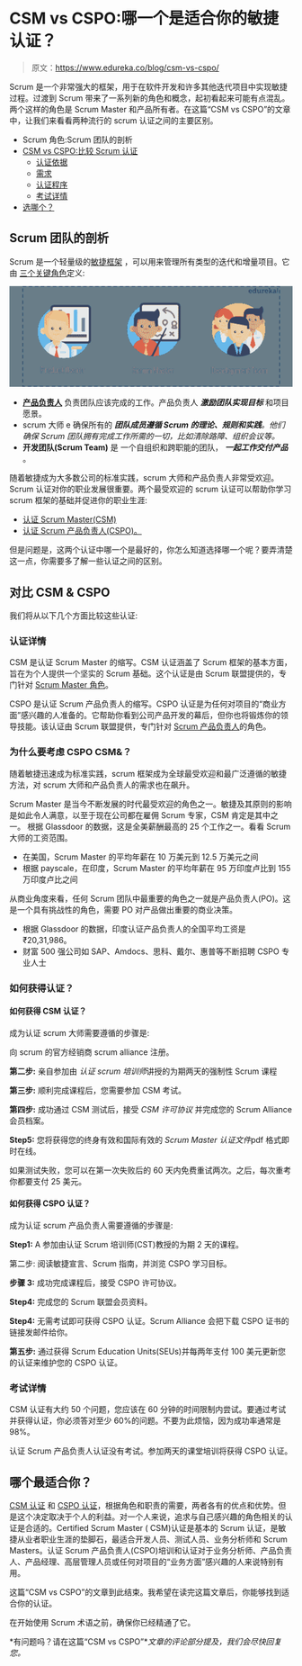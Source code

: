 # CSM vs CSPO:哪一个是适合你的敏捷认证？

> 原文：<https://www.edureka.co/blog/csm-vs-cspo/>

Scrum 是一个非常强大的框架，用于在软件开发和许多其他迭代项目中实现敏捷过程。过渡到 Scrum 带来了一系列新的角色和概念，起初看起来可能有点混乱。两个这样的角色是 Scrum Master 和产品所有者。在这篇“CSM vs CSPO”的文章中，让我们来看看两种流行的 scrum 认证之间的主要区别。

*   Scrum 角色:Scrum 团队的剖析
*   [CSM vs CSPO:比较 Scrum 认证](#comparision)
    *   [认证依据](#basis)
    *   [需求](#demand)
    *   [认证程序](#procedure)
    *   [考试详情](#details)
*   [选哪个？](#csmVScspo)

## Scrum 团队的剖析

Scrum 是一个轻量级的[敏捷框架](https://www.edureka.co/blog/importance-of-agile-pmi-acp/) ，可以用来管理所有类型的迭代和增量项目。它由 [三个关键角色](https://www.edureka.co/blog/what-is-scrum/#ScrumTeam)定义:

![Scrum Team - CSM vs CSPO - Edureka](img/c14c9a6ede1292221a99e9685c784e94.png)

*   [**产品负责人**](https://www.edureka.co/blog/product-owner-roles-and-responsibilities/) 负责团队应该完成的工作。产品负责人 ***激励团队实现目标*** 和项目愿景。
*   scrum 大师 e 确保所有的  ***团队成员遵循 Scrum 的理论、规则和实践**。他们确保 Scrum 团队拥有完成工作所需的一切，比如清除路障、组织会议等。*
*   **开发团队(Scrum Team)** 是  一个自组织和跨职能的团队， ***一起工作交付产品*** 。

随着敏捷成为大多数公司的标准实践，scrum 大师和产品负责人非常受欢迎。Scrum 认证对你的职业发展很重要。两个最受欢迎的 scrum 认证可以帮助你学习 scrum 框架的基础并促进你的职业生涯:

*   [认证 Scrum Master(CSM)](https://www.edureka.co/blog/how-to-become-a-certified-scrum-master/)
*   [认证 Scrum 产品负责人(CSPO)。](https://www.edureka.co/blog/how-to-become-a-certified-scrum-product-owner/)

但是问题是，这两个认证中哪一个是最好的，你怎么知道选择哪一个呢？要弄清楚这一点，你需要多了解一些认证之间的区别。

## **对比 CSM & CSPO**

我们将从以下几个方面比较这些认证:

### **认证详情**

CSM 是认证 Scrum Master 的缩写。CSM 认证涵盖了 Scrum 框架的基本方面，旨在为个人提供一个坚实的 Scrum 基础。这个认证是由 Scrum 联盟提供的，专门针对 [Scrum Master 角色](https://www.edureka.co/blog/scrum-master-roles-responsibilities/)。

CSPO 是认证 Scrum 产品负责人的缩写。CSPO 认证是为任何对项目的“商业方面”感兴趣的人准备的。它帮助你看到公司产品开发的幕后，但你也将锻炼你的领导技能。该认证由 Scrum 联盟提供，专门针对 [Scrum 产品负责人](https://www.edureka.co/blog/product-owner-roles-and-responsibilities/)的角色。

### **为什么要考虑 CSPO CSM&？**

随着敏捷迅速成为标准实践，scrum 框架成为全球最受欢迎和最广泛遵循的敏捷方法，对 scrum 大师和产品负责人的需求也在飙升。

Scrum Master 是当今不断发展的时代最受欢迎的角色之一。敏捷及其原则的影响是如此令人满意，以至于现在公司都在雇佣 Scrum 专家，CSM 肯定是其中之一。 根据 Glassdoor 的数据，这是全美薪酬最高的 25 个工作之一。看看 Scrum 大师的工资范围。

*   在美国，Scrum Master 的平均年薪在 10 万美元到 12.5 万美元之间
*   根据 payscale，在印度，Scrum Master 的平均年薪在 95 万印度卢比到 155 万印度卢比之间

从商业角度来看，任何 Scrum 团队中最重要的角色之一就是产品负责人(PO)。这是一个具有挑战性的角色，需要 PO 对产品做出重要的商业决策。

*   根据 Glassdoor 的数据，印度认证产品负责人的全国平均工资是₹20,31,986。
*   财富 500 强公司如 SAP、Amdocs、思科、戴尔、惠普等不断招聘 CSPO 专业人士

### **如何获得认证？**

#### **如何获得 CSM 认证？**

成为认证 scrum 大师需要遵循的步骤是:

向 scrum 的官方经销商 scrum alliance 注册。

**第二步:** 亲自参加由  *认证 scrum 培训师*讲授的为期两天的强制性 Scrum 课程

**第三步:** 顺利完成课程后，您需要参加 CSM 考试。

**第四步:** 成功通过 CSM 测试后，接受  *CSM 许可协议* 并完成您的 Scrum Alliance 会员档案。

**Step5:** 您将获得您的终身有效和国际有效的  *Scrum Master 认证文件*pdf 格式即时在线。

如果测试失败，您可以在第一次失败后的 60 天内免费重试两次。之后，每次重考你都要支付 25 美元。

#### 如何获得 CSPO 认证？

成为认证 scrum 产品负责人需要遵循的步骤是:

**Step1:** A 参加由认证 Scrum 培训师(CST)教授的为期 2 天的课程。

第二步: 阅读敏捷宣言、Scrum 指南，并浏览 CSPO 学习目标。

**步骤 3:** 成功完成课程后，接受 CSPO 许可协议。

**Step4:** 完成您的  Scrum 联盟会员资料。

**Step4:** 无需考试即可获得 CSPO 认证。Scrum Alliance 会把下载 CSPO 证书的链接发邮件给你。

**第五步:** 通过获得 Scrum Education Units(SEUs)并每两年支付 100 美元更新您的认证来维护您的 CSPO 认证。

### **考试详情**

CSM 认证有大约 50 个问题，您应该在 60 分钟的时间限制内尝试。要通过考试并获得认证，你必须答对至少 60%的问题。不要为此烦恼，因为成功率通常是 98%。

认证 Scrum 产品负责人认证没有考试。参加两天的课堂培训将获得 CSPO 认证。

## 哪个最适合你？

[CSM 认证](https://www.edureka.co/certified-scrum-master-certification-training) 和 [CSPO 认证](https://www.edureka.co/cspo-certification-training)，根据角色和职责的需要，两者各有的优点和优势。但是这个决定取决于个人的利益。对一个人来说，追求与自己感兴趣的角色相关的认证是合适的。Certified Scrum Master ( CSM)认证是基本的 Scrum 认证，是敏捷从业者职业生涯的垫脚石，最适合开发人员、测试人员、业务分析师和 Scrum Masters。认证 Scrum 产品负责人(CSPO)培训和认证对于业务分析师、产品负责人、产品经理、高层管理人员或任何对项目的“业务方面”感兴趣的人来说特别有用。

这篇“CSM vs CSPO”的文章到此结束。我希望在读完这篇文章后，你能够找到适合你的认证。

在开始使用 Scrum 术语之前，确保你已经精通了它。

*有问题吗？请在这篇“CSM vs CSPO”**文章的评论部分提及，我们会尽快回复您。*